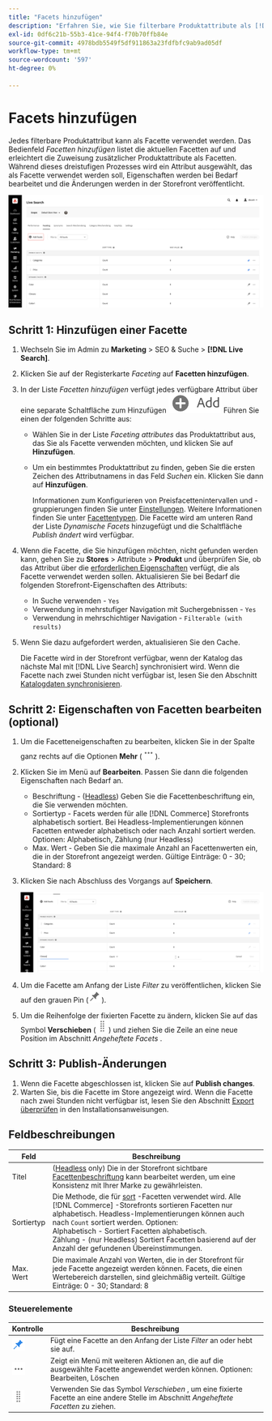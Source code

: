 ```yaml
---
title: "Facets hinzufügen"
description: "Erfahren Sie, wie Sie filterbare Produktattribute als [!DNL Live Search] Facetten hinzufügen."
exl-id: 0df6c21b-55b3-41ce-94f4-f70b70ffb84e
source-git-commit: 4978bdb5549f5df911863a23fdfbfc9ab9ad05df
workflow-type: tm+mt
source-wordcount: '597'
ht-degree: 0%

---
```


# Facets hinzufügen

Jedes filterbare Produktattribut kann als Facette verwendet werden. Das Bedienfeld *Facetten hinzufügen* listet die aktuellen Facetten auf und erleichtert die Zuweisung zusätzlicher Produktattribute als Facetten. Während dieses dreistufigen Prozesses wird ein Attribut ausgewählt, das als Facette verwendet werden soll, Eigenschaften werden bei Bedarf bearbeitet und die Änderungen werden in der Storefront veröffentlicht.

![Facets hinzufügen](assets/facets-add.png)

## Schritt 1: Hinzufügen einer Facette

1. Wechseln Sie im Admin zu **Marketing** > SEO &amp; Suche > **[!DNL Live Search]**.
1. Klicken Sie auf der Registerkarte *Faceting* auf **Facetten hinzufügen**.
1. In der Liste *Facetten hinzufügen* verfügt jedes verfügbare Attribut über eine separate Schaltfläche zum Hinzufügen ![3}. ](assets/btn-add.png) Führen Sie einen der folgenden Schritte aus:

   * Wählen Sie in der Liste *Faceting attributes* das Produktattribut aus, das Sie als Facette verwenden möchten, und klicken Sie auf **Hinzufügen**.
   * Um ein bestimmtes Produktattribut zu finden, geben Sie die ersten Zeichen des Attributnamens in das Feld *Suchen* ein. Klicken Sie dann auf **Hinzufügen**.

     Informationen zum Konfigurieren von Preisfacettenintervallen und -gruppierungen finden Sie unter [Einstellungen](settings.md). Weitere Informationen finden Sie unter [Facettentypen](facets-type.md).
Die Facette wird am unteren Rand der Liste *Dynamische Facets* hinzugefügt und die Schaltfläche *Publish ändert* wird verfügbar.

1. Wenn die Facette, die Sie hinzufügen möchten, nicht gefunden werden kann, gehen Sie zu **Stores** > Attribute > **Produkt** und überprüfen Sie, ob das Attribut über die [erforderlichen Eigenschaften](facets.md) verfügt, die als Facette verwendet werden sollen. Aktualisieren Sie bei Bedarf die folgenden Storefront-Eigenschaften des Attributs:

   * In Suche verwenden - `Yes`
   * Verwendung in mehrstufiger Navigation mit Suchergebnissen - `Yes`
   * Verwendung in mehrschichtiger Navigation - `Filterable (with results)`

1. Wenn Sie dazu aufgefordert werden, aktualisieren Sie den Cache.

   Die Facette wird in der Storefront verfügbar, wenn der Katalog das nächste Mal mit [!DNL Live Search] synchronisiert wird. Wenn die Facette nach zwei Stunden nicht verfügbar ist, lesen Sie den Abschnitt [Katalogdaten synchronisieren](install.md#synchronize-catalog-data).

## Schritt 2: Eigenschaften von Facetten bearbeiten (optional)

1. Um die Facetteneigenschaften zu bearbeiten, klicken Sie in der Spalte ganz rechts auf die Optionen **Mehr** (![Mehr Selektor](assets/btn-more.png)).
1. Klicken Sie im Menü auf **Bearbeiten**. Passen Sie dann die folgenden Eigenschaften nach Bedarf an.

   * Beschriftung - ([Headless](facets-type.md)) Geben Sie die Facettenbeschriftung ein, die Sie verwenden möchten.
   * Sortiertyp - Facets werden für alle [!DNL Commerce] Storefronts alphabetisch sortiert. Bei Headless-Implementierungen können Facetten entweder alphabetisch oder nach Anzahl sortiert werden. Optionen: Alphabetisch, Zählung (nur Headless)
   * Max. Wert - Geben Sie die maximale Anzahl an Facettenwerten ein, die in der Storefront angezeigt werden. Gültige Einträge: 0 - 30; Standard: 8

1. Klicken Sie nach Abschluss des Vorgangs auf **Speichern**.

   ![Facets bearbeiten](assets/facet-edit.png)

1. Um die Facette am Anfang der Liste *Filter* zu veröffentlichen, klicken Sie auf den grauen Pin (![Pin-Selektor](assets/btn-pin-gray.png)).
1. Um die Reihenfolge der fixierten Facette zu ändern, klicken Sie auf das Symbol **Verschieben** (![Auswahl verschieben](assets/btn-move.png)) und ziehen Sie die Zeile an eine neue Position im Abschnitt *Angeheftete Facets* .

## Schritt 3: Publish-Änderungen

1. Wenn die Facette abgeschlossen ist, klicken Sie auf **Publish changes**.
1. Warten Sie, bis die Facette im Store angezeigt wird.
Wenn die Facette nach zwei Stunden nicht verfügbar ist, lesen Sie den Abschnitt [Export überprüfen](install.md#synchronize-catalog-data) in den Installationsanweisungen.

## Feldbeschreibungen

| Feld | Beschreibung |
|--- |--- |
| Titel | ([Headless](facets-type.md) only) Die in der Storefront sichtbare [Facettenbeschriftung](facets-type.md) kann bearbeitet werden, um eine Konsistenz mit Ihrer Marke zu gewährleisten. |
| Sortiertyp | Die Methode, die für [sort](facets-type.md) -Facetten verwendet wird. Alle [!DNL Commerce] -Storefronts sortieren Facetten nur alphabetisch. Headless-Implementierungen können auch nach `Count` sortiert werden. Optionen:<br />Alphabetisch - Sortiert Facetten alphabetisch.<br />Zählung - (nur Headless) Sortiert Facetten basierend auf der Anzahl der gefundenen Übereinstimmungen. |
| Max. Wert | Die maximale Anzahl von Werten, die in der Storefront für jede Facette angezeigt werden können. Facets, die einen Wertebereich darstellen, sind gleichmäßig verteilt. Gültige Einträge: 0 - 30; Standard: 8 |

### Steuerelemente

| Kontrolle | Beschreibung |
|--- |--- |
| ![Pin selector](assets/btn-pin-blue.png) | Fügt eine Facette an den Anfang der Liste *Filter* an oder hebt sie auf. |
| ![Mehr selector](assets/btn-more.png) | Zeigt ein Menü mit weiteren Aktionen an, die auf die ausgewählte Facette angewendet werden können. Optionen: Bearbeiten, Löschen |
| ![Selektor verschieben](assets/btn-move.png) | Verwenden Sie das Symbol *Verschieben* , um eine fixierte Facette an eine andere Stelle im Abschnitt *Angeheftete Facetten* zu ziehen. |
